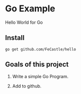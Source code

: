 # Go Example

Hello World for Go

## Install
`go get github.com/FeCastle/hello`

## Goals of this project

1.  Write a simple Go Program.  

2.  Add to github.
